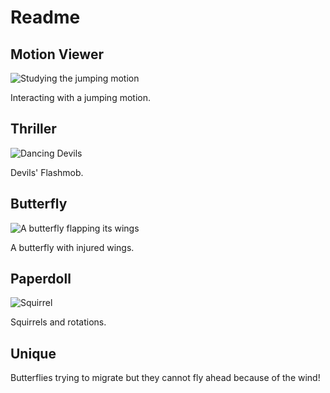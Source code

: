 # Readme

## Motion Viewer

![Studying the jumping motion](http://g.recordit.co/X8hklB6lYV.gif)

Interacting with a jumping motion.

## Thriller

![Dancing Devils](http://g.recordit.co/v8TRDJ4Gzk.gif)

Devils' Flashmob.

## Butterfly

![A butterfly flapping its wings](http://recordit.co/2Omu2Jrtsi)

A butterfly with injured wings.

## Paperdoll

![Squirrel](http://g.recordit.co/x39KSSSMHr.gif)

Squirrels and rotations.

## Unique

Butterflies trying to migrate but they cannot fly 
ahead because of the wind!



